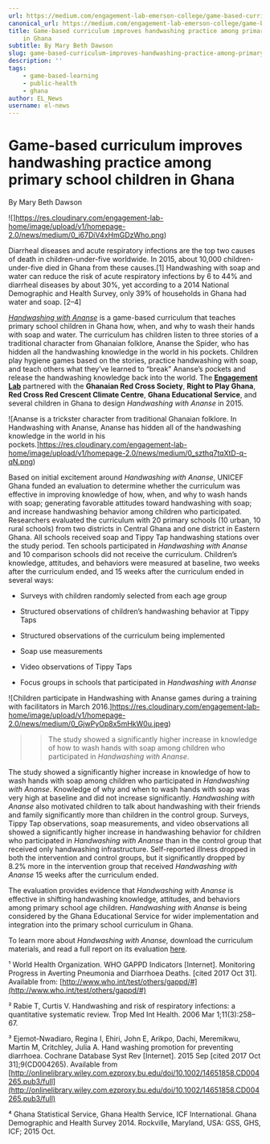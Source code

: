 ```yaml
---
url: https://medium.com/engagement-lab-emerson-college/game-based-curriculum-improves-handwashing-practice-among-primary-school-children-in-ghana-de09af62f5de
canonical_url: https://medium.com/engagement-lab-emerson-college/game-based-curriculum-improves-handwashing-practice-among-primary-school-children-in-ghana-de09af62f5de
title: Game-based curriculum improves handwashing practice among primary school children
    in Ghana
subtitle: By Mary Beth Dawson
slug: game-based-curriculum-improves-handwashing-practice-among-primary-school-children-in-ghana
description: ''
tags:
    - game-based-learning
    - public-health
    - ghana
author: EL_News
username: el-news
---
```


# **Game-based curriculum improves handwashing practice among primary school children in Ghana**

By Mary Beth Dawson

![]https://res.cloudinary.com/engagement-lab-home/image/upload/v1/homepage-2.0/news/medium/0_i67DiV4xHmGDzWho.png)

Diarrheal diseases and acute respiratory infections are the top two causes of death in children-under-five worldwide. In 2015, about 10,000 children-under-five died in Ghana from these causes.[1] Handwashing with soap and water can reduce the risk of acute respiratory infections by 6 to 44% and diarrheal diseases by about 30%, yet according to a 2014 National Demographic and Health Survey, only 39% of households in Ghana had water and soap. [2–4]

[_Handwashing with Ananse_](https://elab.emerson.edu/projects/handwashing-with-ananse) is a game-based curriculum that teaches primary school children in Ghana how, when, and why to wash their hands with soap and water. The curriculum has children listen to three stories of a traditional character from Ghanaian folklore, Ananse the Spider, who has hidden all the handwashing knowledge in the world in his pockets. Children play hygiene games based on the stories, practice handwashing with soap, and teach others what they’ve learned to “break” Ananse’s pockets and release the handwashing knowledge back into the world. The [**Engagement Lab**](http://elab.emerson.edu) partnered with the **Ghanaian Red Cross Society**, **Right to Play Ghana**, **Red Cross Red Crescent Climate Centre**, **Ghana Educational Service**, and several children in Ghana to design _Handwashing with Ananse_ in 2015.

![Ananse is a trickster character from traditional Ghanaian folklore. In Handwashing with Ananse, Ananse has hidden all of the handwashing knowledge in the world in his pockets.]https://res.cloudinary.com/engagement-lab-home/image/upload/v1/homepage-2.0/news/medium/0_szthq7tqXtD-q-qN.png)

Based on initial excitement around _Handwashing with Ananse_, UNICEF Ghana funded an evaluation to determine whether the curriculum was effective in improving knowledge of how, when, and why to wash hands with soap; generating favorable attitudes toward handwashing with soap; and increase handwashing behavior among children who participated. Researchers evaluated the curriculum with 20 primary schools (10 urban, 10 rural schools) from two districts in Central Ghana and one district in Eastern Ghana. All schools received soap and Tippy Tap handwashing stations over the study period. Ten schools participated in _Handwashing with Ananse_ and 10 comparison schools did not receive the curriculum. Children’s knowledge, attitudes, and behaviors were measured at baseline, two weeks after the curriculum ended, and 15 weeks after the curriculum ended in several ways:

-   Surveys with children randomly selected from each age group

-   Structured observations of children’s handwashing behavior at Tippy Taps

-   Structured observations of the curriculum being implemented

-   Soap use measurements

-   Video observations of Tippy Taps

-   Focus groups in schools that participated in _Handwashing with Ananse_

![Children participate in Handwashing with Ananse games during a training with facilitators in March 2016.]https://res.cloudinary.com/engagement-lab-home/image/upload/v1/homepage-2.0/news/medium/0_GjwPyOp8x5mHkW0u.jpeg)

> > The study showed a significantly higher increase in knowledge of how to wash hands with soap among children who participated in _Handwashing with Ananse_.

The study showed a significantly higher increase in knowledge of how to wash hands with soap among children who participated in _Handwashing with Ananse_. Knowledge of why and when to wash hands with soap was very high at baseline and did not increase significantly. _Handwashing with Ananse_ also motivated children to talk about handwashing with their friends and family significantly more than children in the control group. Surveys, Tippy Tap observations, soap measurements, and video observations all showed a significantly higher increase in handwashing behavior for children who participated in _Handwashing with Ananse_ than in the control group that received only handwashing infrastructure. Self-reported illness dropped in both the intervention and control groups, but it significantly dropped by 8.2% more in the intervention group that received _Handwashing with Ananse_ 15 weeks after the curriculum ended.

The evaluation provides evidence that _Handwashing with Ananse_ is effective in shifting handwashing knowledge, attitudes, and behaviors among primary school age children. _Handwashing with Ananse_ is being considered by the Ghana Educational Service for wider implementation and integration into the primary school curriculum in Ghana.

To learn more about _Handwashing with Ananse,_ download the curriculum materials, and read a full report on its evaluation [here](https://elab.emerson.edu/projects/handwashing-with-ananse).

¹ World Health Organization. WHO GAPPD Indicators [Internet]. Monitoring Progress in Averting Pneumonia and Diarrhoea Deaths. [cited 2017 Oct 31]. Available from: [http://www.who.int/test/others/gappd/#](http://www.who.int/test/others/gappd/#)

² Rabie T, Curtis V. Handwashing and risk of respiratory infections: a quantitative systematic review. Trop Med Int Health. 2006 Mar 1;11(3):258–67.

³ Ejemot-Nwadiaro, Regina I, Ehiri, John E, Arikpo, Dachi, Meremikwu, Martin M, Critchley, Julia A. Hand washing promotion for preventing diarrhoea. Cochrane Database Syst Rev [Internet]. 2015 Sep [cited 2017 Oct 31];9(CD004265). Available from [http://onlinelibrary.wiley.com.ezproxy.bu.edu/doi/10.1002/14651858.CD004265.pub3/full](http://onlinelibrary.wiley.com.ezproxy.bu.edu/doi/10.1002/14651858.CD004265.pub3/full)

⁴ Ghana Statistical Service, Ghana Health Service, ICF International. Ghana Demographic and Health Survey 2014. Rockville, Maryland, USA: GSS, GHS, ICF; 2015 Oct.
